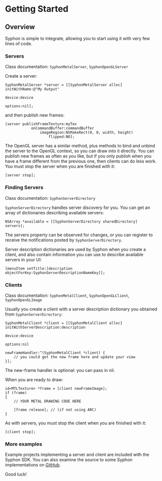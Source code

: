 # Getting Started


## Overview

Syphon is simple to integrate, allowing you to start using it with very few lines of code.

### Servers

Class documentation: ``SyphonMetalServer``, ``SyphonOpenGLServer``

Create a server:

```objc
SyphonMetalServer *server = [[SyphonMetalServer alloc] initWithName:@"My Output"
                                                             device:device
                                                            options:nil];
```

and then publish new frames:

```objc
[server publishFrameTexture:myTex
            onCommandBuffer:commandBuffer
                imageRegion:NSMakeRect(0, 0, width, height)
                    flipped:NO];
```

The OpenGL server has a similar method, plus methods to bind and unbind the server to the OpenGL context, so you can draw into it directly.
You can publish new frames as often as you like, but if you only publish when you have a frame different from the previous one, then clients can do less work.
You must stop the server when you are finished with it:

```objc
[server stop];
```

### Finding Servers

Class documentation: ``SyphonServerDirectory``

``SyphonServerDirectory`` handles server discovery for you. You can get an array of dictionaries describing available servers:

```objc
NSArray *available = [[SyphonServerDirectory sharedDirectory] servers];
```

The servers property can be observed for changes, or you can register to receive the notifications posted by ``SyphonServerDirectory``.

Server description dictionaries are used by Syphon when you create a client, and also contain information you can use to describe available servers in your UI:

```objc
[menuItem setTitle:[description objectForKey:SyphonServerDescriptionNameKey]];
```

### Clients

Class documentation: ``SyphonMetalClient``, ``SyphonOpenGLClient``, ``SyphonOpenGLImage``

Usually you create a client with a server description dictionary you obtained from ``SyphonServerDirectory``:


```objc
SyphonMetalClient *client = [[SyphonMetalClient alloc] initWithServerDescription:description
                                                                          device:device
                                                                         options:nil
                                                                 newFrameHandler:^(SyphonMetalClient *client) {
    // you could get the new frame here and update your view
}];
```

The new-frame handler is optional: you can pass in nil.

When you are ready to draw:


```objc
id<MTLTexture> *frame = [client newFrameImage];
if (frame)
{
    // YOUR METAL DRAWING CODE HERE

    [frame release]; // (if not using ARC)
}
```

As with servers, you must stop the client when you are finished with it:

```objc
[client stop];
```

### More examples

Example projects implementing a server and client are included with the Syphon SDK. You can also examine the source to some Syphon implementations on [GitHub](https://github.com/Syphon).

Good luck!
